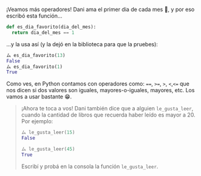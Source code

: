 ¡Veamos más operadores! Dani ama el primer dia de cada mes :date:, y por eso escribó esta función... 

```python
def es_dia_favorito(dia_del_mes):
  return dia_del_mes == 1 
```

...y la usa así (y la dejó en la biblioteca para que la pruebes): 

```python
ム es_dia_favorito(13)
False
ム es_dia_favorito(1)
True
```

Como ves, en Python contamos con operadores como: `==`, `>=`, `>`, `<`,`<=` que nos dicen si dos valores son iguales, mayores-o-iguales, mayores, etc. Los vamos a usar bastante :grin:.

> ¡Ahora te toca a vos! Dani también dice que a alguien `le_gusta_leer`, cuando la cantidad de libros que recuerda haber leído es mayor a 20. Por ejemplo:
> 
> ```python
> ム le_gusta_leer(15)
> False
> 
> ム le_gusta_leer(45)
> True
> ```
> 
> Escribí y probá en la consola la función `le_gusta_leer`.


